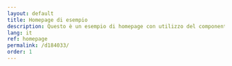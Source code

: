 ```yaml
---
layout: default
title: Homepage di esempio
description: Questo è un esempio di homepage con utilizzo del componente "hero"
lang: it
ref: homepage
permalink: /d184033/
order: 1
---
```

